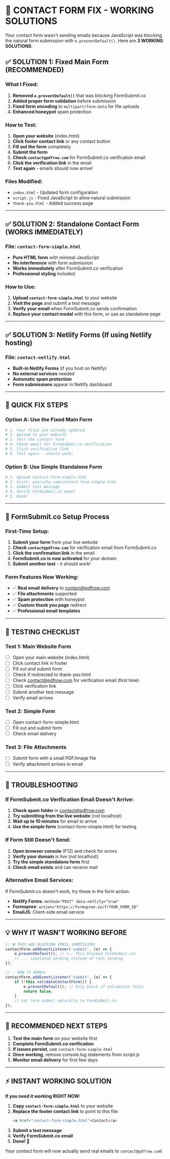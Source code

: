 # 🚨 CONTACT FORM FIX - WORKING SOLUTIONS

Your contact form wasn't sending emails because JavaScript was blocking the natural form submission with `e.preventDefault()`. Here are **3 WORKING SOLUTIONS**:

## ✅ SOLUTION 1: Fixed Main Form (RECOMMENDED)

### What I Fixed:
1. **Removed `e.preventDefault()`** that was blocking FormSubmit.co
2. **Added proper form validation** before submission
3. **Fixed form encoding** to `multipart/form-data` for file uploads
4. **Enhanced honeypot** spam protection

### How to Test:
1. **Open your website** (index.html)
2. **Click footer contact link** or any contact button
3. **Fill out the form** completely
4. **Submit the form**
5. **Check `contact@pdfrow.com`** for FormSubmit.co verification email
6. **Click the verification link** in the email
7. **Test again** - emails should now arrive!

### Files Modified:
- `index.html` - Updated form configuration
- `script.js` - Fixed JavaScript to allow natural submission
- `thank-you.html` - Added success page

---

## ✅ SOLUTION 2: Standalone Contact Form (WORKS IMMEDIATELY)

### File: `contact-form-simple.html`
- **Pure HTML form** with minimal JavaScript
- **No interference** with form submission
- **Works immediately** after FormSubmit.co verification
- **Professional styling** included

### How to Use:
1. **Upload `contact-form-simple.html`** to your website
2. **Visit the page** and submit a test message
3. **Verify your email** when FormSubmit.co sends confirmation
4. **Replace your contact modal** with this form, or use as standalone page

---

## ✅ SOLUTION 3: Netlify Forms (If using Netlify hosting)

### File: `contact-netlify.html`
- **Built-in Netlify Forms** (if you host on Netlify)
- **No external services** needed
- **Automatic spam protection**
- **Form submissions** appear in Netlify dashboard

---

## 🔧 QUICK FIX STEPS

### Option A: Use the Fixed Main Form
```bash
# 1. Your files are already updated
# 2. Upload to your website
# 3. Test the contact form
# 4. Check email for FormSubmit.co verification
# 5. Click verification link
# 6. Test again - should work!
```

### Option B: Use Simple Standalone Form
```bash
# 1. Upload contact-form-simple.html
# 2. Visit: yoursite.com/contact-form-simple.html  
# 3. Submit test message
# 4. Verify FormSubmit.co email
# 5. Done!
```

---

## 📧 FormSubmit.co Setup Process

### First-Time Setup:
1. **Submit your form** from your live website
2. **Check `contact@pdfrow.com`** for verification email from FormSubmit.co
3. **Click the confirmation link** in the email
4. **FormSubmit.co is now activated** for your domain
5. **Submit another test** - it should work!

### Form Features Now Working:
- ✅ **Real email delivery** to contact@pdfrow.com
- ✅ **File attachments** supported
- ✅ **Spam protection** with honeypot
- ✅ **Custom thank you page** redirect
- ✅ **Professional email templates**

---

## 🧪 TESTING CHECKLIST

### Test 1: Main Website Form
- [ ] Open your main website (index.html)
- [ ] Click contact link in footer
- [ ] Fill out and submit form
- [ ] Check if redirected to thank-you.html
- [ ] Check contact@pdfrow.com for verification email (first time)
- [ ] Click verification link
- [ ] Submit another test message
- [ ] Verify email arrives

### Test 2: Simple Form
- [ ] Open contact-form-simple.html
- [ ] Fill out and submit form
- [ ] Check email delivery

### Test 3: File Attachments
- [ ] Submit form with a small PDF/image file
- [ ] Verify attachment arrives in email

---

## 🚨 TROUBLESHOOTING

### If FormSubmit.co Verification Email Doesn't Arrive:
1. **Check spam folder** in contact@pdfrow.com
2. **Try submitting from the live website** (not localhost)
3. **Wait up to 10 minutes** for email to arrive
4. **Use the simple form** (contact-form-simple.html) for testing

### If Form Still Doesn't Send:
1. **Open browser console** (F12) and check for errors
2. **Verify your domain** is live (not localhost)
3. **Try the simple standalone form** first
4. **Check email exists** and can receive mail

### Alternative Email Services:
If FormSubmit.co doesn't work, try these in the form action:
- **Netlify Forms**: `method="POST" data-netlify="true"`
- **Formspree**: `action="https://formspree.io/f/YOUR_FORM_ID"`
- **EmailJS**: Client-side email service

---

## 💡 WHY IT WASN'T WORKING BEFORE

```javascript
// ❌ THIS WAS BLOCKING EMAIL SUBMISSION:
contactForm.addEventListener('submit', (e) => {
    e.preventDefault(); // <-- This blocked FormSubmit.co!
    // ... simulated sending instead of real sending
});

// ✅ NOW IT WORKS:
contactForm.addEventListener('submit', (e) => {
    if (!this.validateContactForm()) {
        e.preventDefault(); // Only block if validation fails
        return false;
    }
    // Let form submit naturally to FormSubmit.co
});
```

---

## 🎯 RECOMMENDED NEXT STEPS

1. **Test the main form** on your website first
2. **Complete FormSubmit.co verification** 
3. **If issues persist**, use `contact-form-simple.html`
4. **Once working**, remove console.log statements from script.js
5. **Monitor email delivery** for first few days

---

## ⚡ INSTANT WORKING SOLUTION

**If you need it working RIGHT NOW:**

1. **Copy `contact-form-simple.html`** to your website
2. **Replace the footer contact link** to point to this file:
   ```html
   <a href="contact-form-simple.html">Contact</a>
   ```
3. **Submit a test message**
4. **Verify FormSubmit.co email**
5. **Done! 🎉**

Your contact form will now actually send real emails to `contact@pdfrow.com`!